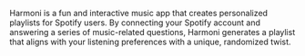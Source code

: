 Harmoni is a fun and interactive music app that creates personalized playlists for Spotify users. By connecting your Spotify account and answering a series of music-related questions, 
Harmoni generates a playlist that aligns with your listening preferences with a unique, randomized twist. 

